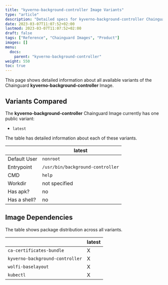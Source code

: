 ```yaml
---
title: "kyverno-background-controller Image Variants"
type: "article"
description: "Detailed specs for kyverno-background-controller Chainguard Image Variants"
date: 2023-03-07T11:07:52+02:00
lastmod: 2023-03-07T11:07:52+02:00
draft: false
tags: ["Reference", "Chainguard Images", "Product"]
images: []
menu:
  docs:
    parent: "kyverno-background-controller"
weight: 550
toc: true
---
```


This page shows detailed information about all available variants of the Chainguard **kyverno-background-controller** Image.

## Variants Compared
The **kyverno-background-controller** Chainguard Image currently has one public variant: 

- `latest`

The table has detailed information about each of these variants.

|              | latest                           |
|--------------|----------------------------------|
| Default User | `nonroot`                        |
| Entrypoint   | `/usr/bin/background-controller` |
| CMD          | `help`                           |
| Workdir      | not specified                    |
| Has apk?     | no                               |
| Has a shell? | no                               |

## Image Dependencies
The table shows package distribution across all variants.

|                                 | latest |
|---------------------------------|--------|
| `ca-certificates-bundle`        | X      |
| `kyverno-background-controller` | X      |
| `wolfi-baselayout`              | X      |
| `kubectl`                       | X      |

